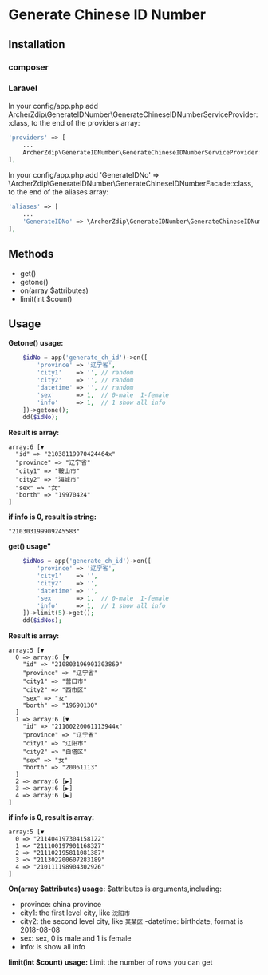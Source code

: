 # Generate Chinese ID Number

## Installation
### composer

### Laravel
In your config/app.php add ArcherZdip\GenerateIDNumber\GenerateChineseIDNumberServiceProvider::class, to the end of the providers array:
```php
'providers' => [
    ...
    ArcherZdip\GenerateIDNumber\GenerateChineseIDNumberServiceProvider::class,
],
```
In your config/app.php add 'GenerateIDNo' => \ArcherZdip\GenerateIDNumber\GenerateChineseIDNumberFacade::class, to the end of the aliases array:
```php
'aliases' => [
    ...
    'GenerateIDNo' => \ArcherZdip\GenerateIDNumber\GenerateChineseIDNumberFacade::class,
],
```

## Methods
* get()
* getone()
* on(array $attributes)
* limit(int $count)

## Usage

**Getone() usage:**
```php
    $idNo = app('generate_ch_id')->on([
        'province' => '辽宁省',
        'city1'    => '', // random
        'city2'    => '', // random
        'datetime' => '', // random
        'sex'      => 1,  // 0-male  1-female
        'info'     => 1,  // 1 show all info
    ])->getone();
    dd($idNo);    
```
**Result is array:**
```
array:6 [▼
  "id" => "21038119970424464x"
  "province" => "辽宁省"
  "city1" => "鞍山市"
  "city2" => "海城市"
  "sex" => "女"
  "borth" => "19970424"
]
```
**if info is 0, result is string:**
```
"210303199909245583"
```

**get() usage"**
```php
    $idNos = app('generate_ch_id')->on([
        'province' => '辽宁省',
        'city1'    => '',
        'city2'    => '',
        'datetime' => '',
        'sex'      => 1,  // 0-male  1-female
        'info'     => 1,  // 1 show all info
    ])->limit(5)->get();
    dd($idNos);
```
**Result is array:**
```
array:5 [▼
  0 => array:6 [▼
    "id" => "210803196901303869"
    "province" => "辽宁省"
    "city1" => "营口市"
    "city2" => "西市区"
    "sex" => "女"
    "borth" => "19690130"
  ]
  1 => array:6 [▼
    "id" => "21100220061113944x"
    "province" => "辽宁省"
    "city1" => "辽阳市"
    "city2" => "白塔区"
    "sex" => "女"
    "borth" => "20061113"
  ]
  2 => array:6 [▶]
  3 => array:6 [▶]
  4 => array:6 [▶]
]
```
**if info is 0, result is array:**
```
array:5 [▼
  0 => "211404197304158122"
  1 => "211100197901168327"
  2 => "211102195811081387"
  3 => "211302200607283189"
  4 => "210111198904302926"
]
```

**On(array $attributes) usage:**
$attributes is arguments,including:
- province: china province
- city1: the first level city, like `沈阳市`
- city2: the second level city, like `某某区`
-datetime: birthdate, format is 2018-08-08
- sex: sex, 0 is male and 1 is female
- info: is show all info

**limit(int $count) usage:**
Limit the number of rows you can get